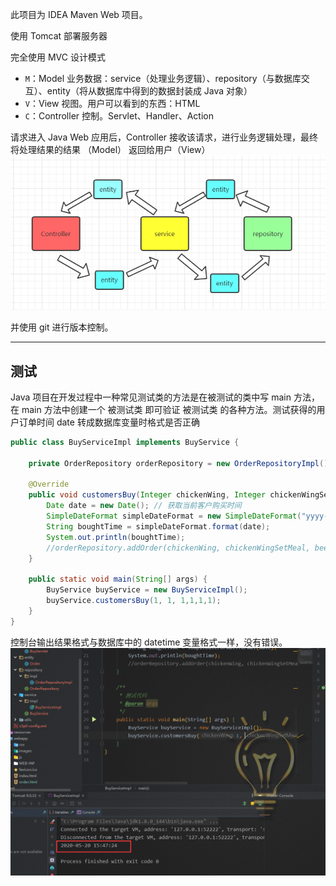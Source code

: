 此项目为 IDEA Maven Web 项目。

使用 Tomcat 部署服务器

完全使用 MVC 设计模式

- `M`：Model	    业务数据：service（处理业务逻辑）、repository（与数据库交互）、entity（将从数据库中得到的数据封装成 Java 对象）
- `V`：View          视图。用户可以看到的东西：HTML
- `C`：Controller  控制。Servlet、Handler、Action

请求进入 Java Web 应用后，Controller 接收该请求，进行业务逻辑处理，最终将处理结果的结果 （Model） 返回给用户（View）![image-20200519004738585](README.assets/image-20200519004738585.png)

并使用 git 进行版本控制。

*********

## 测试

Java 项目在开发过程中一种常见测试类的方法是在被测试的类中写 main 方法，在 main 方法中创建一个 被测试类 即可验证 被测试类 的各种方法。测试获得的用户订单时间 date 转成数据库变量时格式是否正确

```java
public class BuyServiceImpl implements BuyService {

    private OrderRepository orderRepository = new OrderRepositoryImpl();

    @Override
    public void customersBuy(Integer chickenWing, Integer chickenWingSetMeal, Integer beer, Integer hamburger, Integer congee, Integer cola) {
        Date date = new Date(); // 获取当前客户购买时间
        SimpleDateFormat simpleDateFormat = new SimpleDateFormat("yyyy-MM-dd HH:mm:ss");
        String boughtTime = simpleDateFormat.format(date);
        System.out.println(boughtTime);
        //orderRepository.addOrder(chickenWing, chickenWingSetMeal, beer, hamburger, congee, cola, boughtTime);
    }

    public static void main(String[] args) {
        BuyService buyService = new BuyServiceImpl();
        buyService.customersBuy(1, 1, 1,1,1,1);
    }
}
```

控制台输出结果格式与数据库中的 datetime 变量格式一样，没有错误。![image-20200520154804060](README.assets/image-20200520154804060.png)



